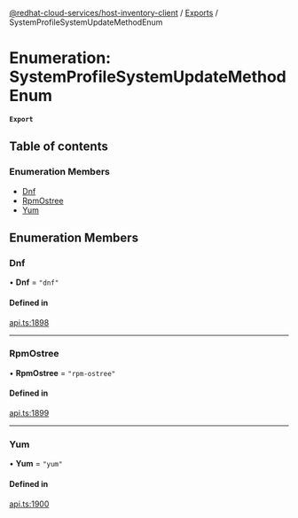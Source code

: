 [@redhat-cloud-services/host-inventory-client](../README.md) / [Exports](../modules.md) / SystemProfileSystemUpdateMethodEnum

# Enumeration: SystemProfileSystemUpdateMethodEnum

**`Export`**

## Table of contents

### Enumeration Members

- [Dnf](SystemProfileSystemUpdateMethodEnum.md#dnf)
- [RpmOstree](SystemProfileSystemUpdateMethodEnum.md#rpmostree)
- [Yum](SystemProfileSystemUpdateMethodEnum.md#yum)

## Enumeration Members

### Dnf

• **Dnf** = ``"dnf"``

#### Defined in

[api.ts:1898](https://github.com/RedHatInsights/javascript-clients/blob/master/packages/host-inventory/api.ts#L1898)

___

### RpmOstree

• **RpmOstree** = ``"rpm-ostree"``

#### Defined in

[api.ts:1899](https://github.com/RedHatInsights/javascript-clients/blob/master/packages/host-inventory/api.ts#L1899)

___

### Yum

• **Yum** = ``"yum"``

#### Defined in

[api.ts:1900](https://github.com/RedHatInsights/javascript-clients/blob/master/packages/host-inventory/api.ts#L1900)
